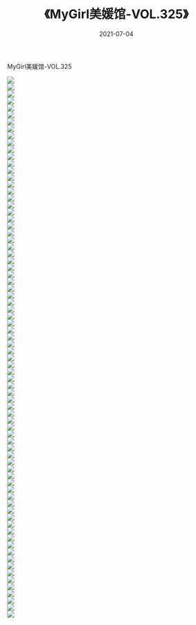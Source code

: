 ﻿---
layout: post
title:  《MyGirl美媛馆-VOL.325》
date:   2021-07-04
img: http://img.660000.xyz/Sharelink/网络美图/2021/MyGirl美媛馆-VOL.325/000.jpg
categories: [美女, 清纯, 唯美]
---

MyGirl美媛馆-VOL.325

  ![](http://img.660000.xyz/Sharelink/网络美图/2021/MyGirl美媛馆-VOL.325/001.jpg) <br> ![](http://img.660000.xyz/Sharelink/网络美图/2021/MyGirl美媛馆-VOL.325/002.jpg) <br> ![](http://img.660000.xyz/Sharelink/网络美图/2021/MyGirl美媛馆-VOL.325/003.jpg) <br> ![](http://img.660000.xyz/Sharelink/网络美图/2021/MyGirl美媛馆-VOL.325/004.jpg) <br> ![](http://img.660000.xyz/Sharelink/网络美图/2021/MyGirl美媛馆-VOL.325/005.jpg) <br> ![](http://img.660000.xyz/Sharelink/网络美图/2021/MyGirl美媛馆-VOL.325/006.jpg) <br> ![](http://img.660000.xyz/Sharelink/网络美图/2021/MyGirl美媛馆-VOL.325/007.jpg) <br> ![](http://img.660000.xyz/Sharelink/网络美图/2021/MyGirl美媛馆-VOL.325/008.jpg) <br> ![](http://img.660000.xyz/Sharelink/网络美图/2021/MyGirl美媛馆-VOL.325/009.jpg) <br> ![](http://img.660000.xyz/Sharelink/网络美图/2021/MyGirl美媛馆-VOL.325/010.jpg) <br> ![](http://img.660000.xyz/Sharelink/网络美图/2021/MyGirl美媛馆-VOL.325/011.jpg) <br> ![](http://img.660000.xyz/Sharelink/网络美图/2021/MyGirl美媛馆-VOL.325/012.jpg) <br> ![](http://img.660000.xyz/Sharelink/网络美图/2021/MyGirl美媛馆-VOL.325/013.jpg) <br> ![](http://img.660000.xyz/Sharelink/网络美图/2021/MyGirl美媛馆-VOL.325/014.jpg) <br> ![](http://img.660000.xyz/Sharelink/网络美图/2021/MyGirl美媛馆-VOL.325/015.jpg) <br> ![](http://img.660000.xyz/Sharelink/网络美图/2021/MyGirl美媛馆-VOL.325/016.jpg) <br> ![](http://img.660000.xyz/Sharelink/网络美图/2021/MyGirl美媛馆-VOL.325/017.jpg) <br> ![](http://img.660000.xyz/Sharelink/网络美图/2021/MyGirl美媛馆-VOL.325/018.jpg) <br> ![](http://img.660000.xyz/Sharelink/网络美图/2021/MyGirl美媛馆-VOL.325/019.jpg) <br> ![](http://img.660000.xyz/Sharelink/网络美图/2021/MyGirl美媛馆-VOL.325/020.jpg) <br> ![](http://img.660000.xyz/Sharelink/网络美图/2021/MyGirl美媛馆-VOL.325/021.jpg) <br> ![](http://img.660000.xyz/Sharelink/网络美图/2021/MyGirl美媛馆-VOL.325/022.jpg) <br> ![](http://img.660000.xyz/Sharelink/网络美图/2021/MyGirl美媛馆-VOL.325/023.jpg) <br> ![](http://img.660000.xyz/Sharelink/网络美图/2021/MyGirl美媛馆-VOL.325/024.jpg) <br> ![](http://img.660000.xyz/Sharelink/网络美图/2021/MyGirl美媛馆-VOL.325/025.jpg) <br> ![](http://img.660000.xyz/Sharelink/网络美图/2021/MyGirl美媛馆-VOL.325/026.jpg) <br> ![](http://img.660000.xyz/Sharelink/网络美图/2021/MyGirl美媛馆-VOL.325/027.jpg) <br> ![](http://img.660000.xyz/Sharelink/网络美图/2021/MyGirl美媛馆-VOL.325/028.jpg) <br> ![](http://img.660000.xyz/Sharelink/网络美图/2021/MyGirl美媛馆-VOL.325/029.jpg) <br> ![](http://img.660000.xyz/Sharelink/网络美图/2021/MyGirl美媛馆-VOL.325/030.jpg) <br> ![](http://img.660000.xyz/Sharelink/网络美图/2021/MyGirl美媛馆-VOL.325/031.jpg) <br> ![](http://img.660000.xyz/Sharelink/网络美图/2021/MyGirl美媛馆-VOL.325/032.jpg) <br> ![](http://img.660000.xyz/Sharelink/网络美图/2021/MyGirl美媛馆-VOL.325/033.jpg) <br> ![](http://img.660000.xyz/Sharelink/网络美图/2021/MyGirl美媛馆-VOL.325/034.jpg) <br> ![](http://img.660000.xyz/Sharelink/网络美图/2021/MyGirl美媛馆-VOL.325/035.jpg) <br> ![](http://img.660000.xyz/Sharelink/网络美图/2021/MyGirl美媛馆-VOL.325/036.jpg) <br> ![](http://img.660000.xyz/Sharelink/网络美图/2021/MyGirl美媛馆-VOL.325/037.jpg) <br> ![](http://img.660000.xyz/Sharelink/网络美图/2021/MyGirl美媛馆-VOL.325/038.jpg) <br> ![](http://img.660000.xyz/Sharelink/网络美图/2021/MyGirl美媛馆-VOL.325/039.jpg) <br> ![](http://img.660000.xyz/Sharelink/网络美图/2021/MyGirl美媛馆-VOL.325/040.jpg) <br> ![](http://img.660000.xyz/Sharelink/网络美图/2021/MyGirl美媛馆-VOL.325/041.jpg) <br> ![](http://img.660000.xyz/Sharelink/网络美图/2021/MyGirl美媛馆-VOL.325/042.jpg) <br> ![](http://img.660000.xyz/Sharelink/网络美图/2021/MyGirl美媛馆-VOL.325/043.jpg) <br> ![](http://img.660000.xyz/Sharelink/网络美图/2021/MyGirl美媛馆-VOL.325/044.jpg) <br> ![](http://img.660000.xyz/Sharelink/网络美图/2021/MyGirl美媛馆-VOL.325/045.jpg) <br> ![](http://img.660000.xyz/Sharelink/网络美图/2021/MyGirl美媛馆-VOL.325/046.jpg) <br> ![](http://img.660000.xyz/Sharelink/网络美图/2021/MyGirl美媛馆-VOL.325/047.jpg) <br> ![](http://img.660000.xyz/Sharelink/网络美图/2021/MyGirl美媛馆-VOL.325/048.jpg) <br> ![](http://img.660000.xyz/Sharelink/网络美图/2021/MyGirl美媛馆-VOL.325/049.jpg) <br> ![](http://img.660000.xyz/Sharelink/网络美图/2021/MyGirl美媛馆-VOL.325/050.jpg) <br> ![](http://img.660000.xyz/Sharelink/网络美图/2021/MyGirl美媛馆-VOL.325/051.jpg) <br> ![](http://img.660000.xyz/Sharelink/网络美图/2021/MyGirl美媛馆-VOL.325/052.jpg) <br> ![](http://img.660000.xyz/Sharelink/网络美图/2021/MyGirl美媛馆-VOL.325/053.jpg) <br> ![](http://img.660000.xyz/Sharelink/网络美图/2021/MyGirl美媛馆-VOL.325/054.jpg) <br> ![](http://img.660000.xyz/Sharelink/网络美图/2021/MyGirl美媛馆-VOL.325/055.jpg) <br> ![](http://img.660000.xyz/Sharelink/网络美图/2021/MyGirl美媛馆-VOL.325/056.jpg) <br> ![](http://img.660000.xyz/Sharelink/网络美图/2021/MyGirl美媛馆-VOL.325/057.jpg) <br> ![](http://img.660000.xyz/Sharelink/网络美图/2021/MyGirl美媛馆-VOL.325/058.jpg) <br> ![](http://img.660000.xyz/Sharelink/网络美图/2021/MyGirl美媛馆-VOL.325/059.jpg) <br> ![](http://img.660000.xyz/Sharelink/网络美图/2021/MyGirl美媛馆-VOL.325/060.jpg) <br> ![](http://img.660000.xyz/Sharelink/网络美图/2021/MyGirl美媛馆-VOL.325/061.jpg) <br> ![](http://img.660000.xyz/Sharelink/网络美图/2021/MyGirl美媛馆-VOL.325/062.jpg) <br> ![](http://img.660000.xyz/Sharelink/网络美图/2021/MyGirl美媛馆-VOL.325/063.jpg) <br> ![](http://img.660000.xyz/Sharelink/网络美图/2021/MyGirl美媛馆-VOL.325/064.jpg) <br> ![](http://img.660000.xyz/Sharelink/网络美图/2021/MyGirl美媛馆-VOL.325/065.jpg) <br> ![](http://img.660000.xyz/Sharelink/网络美图/2021/MyGirl美媛馆-VOL.325/066.jpg) <br> ![](http://img.660000.xyz/Sharelink/网络美图/2021/MyGirl美媛馆-VOL.325/067.jpg) <br> ![](http://img.660000.xyz/Sharelink/网络美图/2021/MyGirl美媛馆-VOL.325/068.jpg) <br> ![](http://img.660000.xyz/Sharelink/网络美图/2021/MyGirl美媛馆-VOL.325/069.jpg) <br> ![](http://img.660000.xyz/Sharelink/网络美图/2021/MyGirl美媛馆-VOL.325/070.jpg) <br> ![](http://img.660000.xyz/Sharelink/网络美图/2021/MyGirl美媛馆-VOL.325/071.jpg) <br> ![](http://img.660000.xyz/Sharelink/网络美图/2021/MyGirl美媛馆-VOL.325/072.jpg) <br> ![](http://img.660000.xyz/Sharelink/网络美图/2021/MyGirl美媛馆-VOL.325/073.jpg) <br> ![](http://img.660000.xyz/Sharelink/网络美图/2021/MyGirl美媛馆-VOL.325/074.jpg) <br> ![](http://img.660000.xyz/Sharelink/网络美图/2021/MyGirl美媛馆-VOL.325/075.jpg) <br> ![](http://img.660000.xyz/Sharelink/网络美图/2021/MyGirl美媛馆-VOL.325/076.jpg) <br> ![](http://img.660000.xyz/Sharelink/网络美图/2021/MyGirl美媛馆-VOL.325/077.jpg) <br> ![](http://img.660000.xyz/Sharelink/网络美图/2021/MyGirl美媛馆-VOL.325/078.jpg) <br>